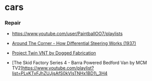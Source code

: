 # cars

### Repair

- https://www.youtube.com/user/PaintballOO7/playlists

<!-- -->

- [Around The Corner - How Differential Steering Works (1937)](https://youtu.be/yYAw79386WI)

<!-- -->

- [Project Twin VNT by Dogged Fabrication](https://www.youtube.com/playlist?list=PLqcW63HNy8xFVTVAfl8RDI1oUhhudmRgI)

<!-- -->

- \[The Skid Factory Series 4 - Barra Powered Bedford Van by MCM TV2\]https://www.youtube.com/playlist?list=PLvKTvFJhZUJjsAfS0kVlsTNHx1BD1\_3H4
